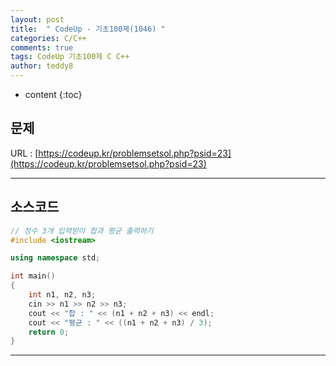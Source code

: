 ```yaml
---
layout: post   
title:  " CodeUp - 기초100제(1046) "
categories: C/C++
comments: true
tags: CodeUp 기초100제 C C++
author: teddy8  
---
```

* content
{:toc}

## 문제
URL : [https://codeup.kr/problemsetsol.php?psid=23](https://codeup.kr/problemsetsol.php?psid=23)

---

## 소스코드
``` cpp
// 정수 3개 입력받아 합과 평균 출력하기
#include <iostream>

using namespace std;

int main()
{
	int n1, n2, n3;
	cin >> n1 >> n2 >> n3;
	cout << "합 : " << (n1 + n2 + n3) << endl;
	cout << "평균 : " << ((n1 + n2 + n3) / 3);
	return 0;
}
```

---
